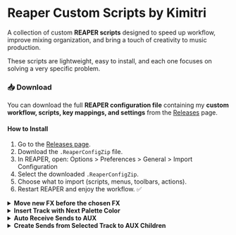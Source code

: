 # Reaper Custom Scripts by Kimitri

A collection of custom **REAPER scripts** designed to speed up workflow, improve mixing organization, and bring a touch of creativity to music production.  

These scripts are lightweight, easy to install, and each one focuses on solving a very specific problem. 

### 📥 Download
You can download the full **REAPER configuration file** containing my **custom workflow, scripts, key mappings, and settings** from the [Releases](https://github.com/kimitrii/reaper-scripts/releases) page.  

#### How to Install
1. Go to the [Releases page](https://github.com/kimitrii/reaper-scripts/releases).  
2. Download the `.ReaperConfigZip` file.  
3. In REAPER, open:
   Options > Preferences > General > Import Configuration  
4. Select the downloaded `.ReaperConfigZip`.  
5. Choose what to import (scripts, menus, toolbars, actions).  
6. Restart REAPER and enjoy the workflow. ✅

<details>
 <summary><b>Move new FX before the chosen FX</b></summary>

This REAPER script automatically moves any **newly added FX** in a track **before a chosen FX** (for example, a VU Meter) – but **only when there is a change** in the FX chain.  

## ✨ Features
- Prompts the user to select a **target FX** (by full or partial name).  
- Any newly added FX will automatically be moved **before that FX**.  
- The chosen FX name is saved, so you only need to select it once.  
- Works across all tracks in the project.  

## 🎚 Motivation
This script was created to simulate the workflow of **legendary analog mixing consoles**, where each channel had a **dedicated VU meter**.  
- The VU meter should always stay at the **end of the FX chain**.  
- This way, every time you add a new FX to a track, you can still monitor whether the signal is exceeding **0 dB VU** *after* that effect.  
- It is especially useful when using plugins that support **“Show embedded UI in MCP”**, such as **VU Meter (ZenoMOD)**, since you can always keep visual feedback right inside the mixer.  

## 🛠 Installation
1. Copy the script file (`VU_FX_Keeper.lua`) into your REAPER Scripts folder; 

2. In REAPER, open the **Action List**, click *Load…*, and select the script.  
3. Run the script (or set it to run at startup).  

## ⚙️ Usage
1. The first time you run it, you will be asked to type the name (or part of the name) of the FX you want to use as the reference.  
- Example: `"VU Meter"`  
2. From then on, whenever you add new FX to a track, they will be moved to **just before that chosen FX**.  
3. To change the chosen FX, delete the saved state:  
- Menu: *Extensions > ReaScript console output > Clear extstate* (or by editing the code).  



</details>

<details>
 <summary><b>Insert Track with Next Palette Color</b></summary>

This REAPER script automatically assigns a **track color** based on a predefined palette inside the code.  
Each time it is run, it applies the **next color in sequence**, cycling through the palette you defined.  

## ✨ Features
- Uses a **custom color palette** (defined directly in the script).  
- Applies the **next color** in the palette to the selected tracks.  
- Remembers the last color used, so the sequence continues consistently.  

## 🎚 Motivation
Keeping tracks visually organized is crucial in large projects.  
This script lets you quickly cycle through a set of **hand-picked colors** so every new track you add is immediately colorized, without manual selection.  

## 🛠 Installation
1. Copy the script file (`SetNextColor.lua`) into your REAPER Scripts folder.  
2. In REAPER, open the **Action List**, click *Load…*, and select the script.  

## ⚙️ Usage
1. Import the script into the Action List.  
2. Create a **Custom Action** in the following order:  
   - `Track: Insert new track`  
   - `Script: ColonizeTrack.lua`  
3. Give this custom action a clear name, such as **"New Track (Colorized)"**.  
4. Assign it to a toolbar button or a keyboard shortcut.  
5. From now on, whenever you run this action, it will:  
   - Insert a new track  
   - Automatically colorize it with the **next color in your palette**.  
 

</details>

<details>
 <summary><b>Auto Receive Sends to AUX</b></summary>

This REAPER script automatically creates **sends from all relevant tracks** to a newly selected track **inside a chosen AUX folder**.  

It simulates the workflow of **Ableton Live’s return tracks**, where every new auxiliary channel is instantly available for sends, without requiring manual routing.  

## ✨ Features
- Prompts the user to set the **AUX folder name** once (e.g., `"AUX"` or `"Bus"`).  
- The folder name is **saved permanently** and remembered between REAPER sessions.  
- When you select a track inside the AUX folder, all eligible tracks will automatically create a send to it.  
- Avoids duplicates (existing sends are ignored).  
- Ignores folder parents (only child tracks are connected).  

## 🎚 Motivation
Coming from **Ableton Live**, auxiliary tracks (*Return Tracks*) are always ready to receive sends from every track in the project.  

By default, REAPER requires manual routing for each new AUX track.  
This script brings back the **Ableton-style behavior**:  
- Create a new AUX track inside your chosen folder.  
- Select it once.  
- Instantly, all other tracks in the project (except other AUX tracks and folders) will send to it.  

This way, you can build flexible effect chains (reverbs, delays, parallel compression, etc.) with just **one click or shortcut**, instead of repeatedly setting up sends.  

## 🛠 Installation
1. Copy the script file (`AutoReceiveSends.lua`) into your REAPER Scripts folder.  
2. In REAPER, open the **Action List**, click *Load…*, and select the script.  

## ⚙️ Usage
1. The first time you run the script, you’ll be asked to enter the name of your **AUX folder** (e.g., `"AUX"`).  
   - This name is saved permanently for future sessions.  
2. Organize your project so all your auxiliary tracks are inside this folder.  
3. Select a track inside the AUX folder.  
4. Run the script (via Action List, a toolbar button, or a keyboard shortcut).  
   - All eligible tracks in your project will now send to the selected AUX track.  
5. To change the chosen folder name, clear the saved state or edit the script.  

</details>

<details>
 <summary><b>Create Sends from Selected Track to AUX Children</b></summary>

This REAPER script automatically creates **sends from the selected track** to **all tracks inside a chosen AUX folder**.  

It is especially useful if you want to quickly route a single track to multiple auxiliary effect tracks at once (reverbs, delays, parallel chains, etc.), without manually creating each send.  

## ✨ Features
- Prompts the user to set the **AUX folder name** once (e.g., `"AUX"` or `"Bus"`).  
- The folder name is **saved permanently** and remembered between REAPER sessions.  
- When you select a track outside the AUX folder and run the script, it will:  
  - Find your AUX folder.  
  - Collect all its child tracks.  
  - Create sends from the selected track to each child track.  
- Avoids duplicates (existing sends are ignored).  

## 🎚 Motivation
In DAWs like **Ableton Live**, return tracks are globally accessible, but in REAPER, you often have to create multiple sends manually.  

This script speeds up that process by letting you route a track to **all AUX tracks inside a folder** in just one action.  
It’s perfect for workflows where you have multiple effect returns grouped under one folder (for example: *Reverb AUX*, *Delay AUX*, *Parallel Compression AUX*).  

## 🛠 Installation
1. Copy the script file (`SendToAUXChildren.lua`) into your REAPER Scripts folder.  
2. In REAPER, open the **Action List**, click *Load…*, and select the script.  

## ⚙️ Usage
1. The first time you run it, you will be asked for the name of your AUX folder (e.g. `"AUX"`).  
   - The name will be remembered for future sessions.  

2. There are two main ways to use it:  

   - **Manual** → Select any track *outside* the AUX folder and run the script.  
   - **Automatic (recommended)** → Create a *Custom Action* so every new track is instantly routed to AUX sends:  
     1. Go to **Actions > Show Action List > New Action > New Custom Action**.  
     2. Add the following actions in order:  
        - `Track: Insert new track`  
        - `Script: ColorizeTrack.lua` (optional, for consistent colors)  
        - `Script: AutoSendSendsToAUX.lua`  
     3. Save it as **New Track** (or any name you like).  
     4. Assign it to a shortcut key or toolbar button.  

👉 From now on, every time you create a new track using this custom action, it will **already come with all the correct sends** to your AUX folder children.  

</details> 

</details>
